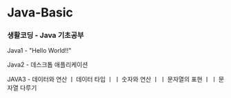 # **Java-Basic** 

### 생활코딩 - Java 기초공부

Java1 - "Hello World!!"

Java2 - 데스크톱 애플리케이션

JAVA3 - 데이터와 연산
       ㅣ 데이터 타입 ㅣ
       ㅣ 숫자와 연산  ㅣ
       ㅣ 문자열의 표현 ㅣ
       ㅣ 문자열 다루기
